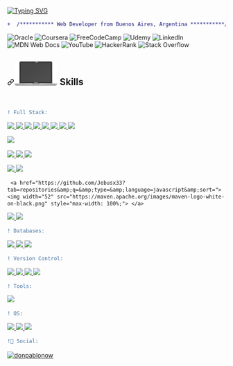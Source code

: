 
[![Typing SVG](https://readme-typing-svg.herokuapp.com?size=21&width=500&height=35&lines=Hello+world!!!+%F0%9F%92%BB+I'm+Jesus+Arias+(Jebus))](https://git.io/typing-svg)
<!--
```diff 
- text in red 
+ text in green 
! text in orange 
# text in gray
_ tesxt in blue
@@ text in purple (and bold)@@ 
```
-->

```diff   
+  /*********** Web Developer from Buenos Aires, Argentina ***********/  +

```
   

![Oracle](https://img.shields.io/badge/Oracle-F80000?style=for-the-badge&logo=oracle&logoColor=white)
![Coursera](https://img.shields.io/badge/Coursera-%230056D2.svg?style=for-the-badge&logo=Coursera&logoColor=white)
![FreeCodeCamp](https://img.shields.io/badge/Freecodecamp-%23123.svg?&style=for-the-badge&logo=freecodecamp&logoColor=green)
![Udemy](https://img.shields.io/badge/Udemy-A435F0?style=for-the-badge&logo=Udemy&logoColor=white)
![LinkedIn](https://img.shields.io/badge/linkedin-%230077B5.svg?style=for-the-badge&logo=linkedin&logoColor=white)
![MDN Web Docs](https://img.shields.io/badge/MDN_Web_Docs-black?style=for-the-badge&logo=mdnwebdocs&logoColor=white)
![YouTube](https://img.shields.io/badge/YouTube-%23FF0000.svg?style=for-the-badge&logo=YouTube&logoColor=white)
![HackerRank](https://img.shields.io/badge/-Hackerrank-2EC866?style=for-the-badge&logo=HackerRank&logoColor=white)
![Stack Overflow](https://img.shields.io/badge/-Stackoverflow-FE7A16?style=for-the-badge&logo=stack-overflow&logoColor=white)

<!--
https://github.com/Ileriayo/markdown-badges
[![](https://img.shields.io/badge/github-blue?style=for-the-badge)](https://github.com/hamzamohdzubair/redant) 
[![](https://img.shields.io/badge/book-blueviolet?style=for-the-badge)](https://hamzamohdzubair.github.io/redant/) 
[![](https://img.shields.io/badge/API-yellow?style=for-the-badge)](https://docs.rs/crate/redant/latest) 
[![](https://img.shields.io/badge/Crates.io-orange?style=for-the-badge)](https://crates.io/crates/redant) 
[![](https://img.shields.io/badge/Lib.rs-lightgrey?style=for-the-badge)](https://lib.rs/crates/redant)
-->

<!--
**Jebusx33/Jebusx33** is a ✨ _special_ ✨ repository because its `README.md` (this file) appears on your GitHub profile.

Here are some ideas to get you started:

- 🔭 I’m currently working on ...
- 🌱 I’m currently learning ...
- 👯 I’m looking to collaborate on ...
- 🤔 I’m looking for help with ...
- 💬 Ask me about ...
- 📫 How to reach me: ...
- 😄 Pronouns: ...
- ⚡ Fun fact: ...
-->

<!--Languages and Tools 🔨-->
<h2 dir="auto"><a id="user-content-skills--skills---mad-skills" class="anchor" aria-hidden="true" href="#skills--skills---mad-skills"><svg class="octicon octicon-link" viewBox="0 0 16 16" version="1.1" width="16" height="16" aria-hidden="true"><path fill-rule="evenodd" d="M7.775 3.275a.75.75 0 001.06 1.06l1.25-1.25a2 2 0 112.83 2.83l-2.5 2.5a2 2 0 01-2.83 0 .75.75 0 00-1.06 1.06 3.5 3.5 0 004.95 0l2.5-2.5a3.5 3.5 0 00-4.95-4.95l-1.25 1.25zm-4.69 9.64a2 2 0 010-2.83l2.5-2.5a2 2 0 012.83 0 .75.75 0 001.06-1.06 3.5 3.5 0 00-4.95 0l-2.5 2.5a3.5 3.5 0 004.95 4.95l1.25-1.25a.75.75 0 00-1.06-1.06l-1.25 1.25a2 2 0 01-2.83 0z"></path></svg></a><img width="100" src="https://raw.githubusercontent.com/Angelk90/angelk90/master/macbookPro.svg" style="max-width: 100%;"> Skills</h2>

<br>



```diff   
! Full Stack: 
```
<p dir="auto">
  <!--html5-->
  <a href="https://github.com/Jebusx33?tab=repositories&amp;q=&amp;type=&amp;language=html&amp;sort="> <img width="32" src="https://raw.githubusercontent.com/rahulbanerjee26/githubAboutMeGenerator/main/icons/html.svg" style="max-width: 100%;"> </a>
<!--css-->
<a href="https://github.com/Jebusx33?tab=repositories&amp;q=&amp;type=&amp;language=css&amp;sort="> <img width="32" src="https://raw.githubusercontent.com/rahulbanerjee26/githubAboutMeGenerator/main/icons/css.svg" style="max-width: 100%;"> </a>
<!--Bootstrap-->
<a href="https://github.com/Jebusx33?tab=repositories&amp;q=&amp;type=&amp;language=bootstrap&amp;sort="> <img width="32" src="https://raw.githubusercontent.com/rahulbanerjee26/githubAboutMeGenerator/main/icons/bootstrap.svg" style="max-width: 100%;"> </a>
 <!--Tailwind-->
<a href="https://github.com/Jebusx33?tab=repositories&amp;q=&amp;type=&amp;language=tailwind&amp;sort="> <img width="32" src="https://raw.githubusercontent.com/rahulbanerjee26/githubAboutMeGenerator/main/icons/tailwind.svg" style="max-width: 100%;"> </a>
<!--Sass-->
  <a href="https://github.com/Jebusx33?tab=repositories&amp;q=&amp;type=&amp;language=sass&amp;sort="> <img width="32" src="https://raw.githubusercontent.com/rahulbanerjee26/githubAboutMeGenerator/main/icons/sass.svg" style="max-width: 100%;"> </a>
<!---->
  <!---->
  <!---->
 <!--JS--> 
<a href="https://github.com/Jebusx33?tab=repositories&amp;q=&amp;type=&amp;language=javascript&amp;sort="> <img width="32" src="https://raw.githubusercontent.com/rahulbanerjee26/githubAboutMeGenerator/main/icons/javascript.svg" style="max-width: 100%;"> </a>
 <a href="https://github.com/Jebusx33?tab=repositories&amp;q=&amp;type=&amp;language=javascript&amp;sort="> <img width="32" src="https://cdn.worldvectorlogo.com/logos/json.svg" style="max-width: 100%;"> </a>
   <a href="https://github.com/Jebusx33?tab=repositories&amp;q=&amp;type=&amp;language=javascript&amp;sort="> <img width="32" src="https://cdn.worldvectorlogo.com/logos/jquery-4.svg" style="max-width: 100%;"> </a>

  <!--Vue--> 
<!--
  <a href="https://github.com/Jebusx33?tab=repositories&amp;q=&amp;type=&amp;language=vuejs&amp;sort="> <img width="32" src="https://raw.githubusercontent.com/rahulbanerjee26/githubAboutMeGenerator/main/icons/vuejs.svg" style="max-width: 100%;"> </a>
<a href="https://github.com/Jebusx33?tab=repositories&amp;q=&amp;type=&amp;language=vuepress&amp;sort="> <img width="32" src="https://raw.githubusercontent.com/rahulbanerjee26/githubAboutMeGenerator/main/icons/vuepress.svg" style="max-width: 100%;"> </a>
<a href="https://github.com/Jebusx33?tab=repositories&amp;q=&amp;type=&amp;language=vuetify&amp;sort="> <img width="32" src="https://raw.githubusercontent.com/rahulbanerjee26/githubAboutMeGenerator/main/icons/vuetify.svg" style="max-width: 100%;"> </a>
-->
  
 <a href="https://github.com/Jebusx33?tab=repositories&amp;q=&amp;type=&amp;language=typescript&amp;sort="> <img width="32" src="https://raw.githubusercontent.com/rahulbanerjee26/githubAboutMeGenerator/main/icons/typescript.svg" style="max-width: 100%;"> </a>

  <!--Node-->
 <a href="https://github.com/Jebusx33?tab=repositories&amp;q=&amp;type=&amp;language=nodejs&amp;sort="> <img width="32" src="https://raw.githubusercontent.com/rahulbanerjee26/githubAboutMeGenerator/main/icons/nodejs.svg" style="max-width: 100%;"> </a>
  <a href="https://github.com/Jebusx33?tab=repositories&amp;q=&amp;type=&amp;language=nodejs&amp;sort="> <img width="32" src="https://cdn.worldvectorlogo.com/logos/npm.svg" style="max-width: 100%;"> </a>
<a href="https://github.com/Jebusx33?tab=repositories&amp;q=&amp;type=&amp;language=express&amp;sort="> <img width="32" src="https://w7.pngwing.com/pngs/925/447/png-transparent-express-js-node-js-javascript-mongodb-node-js-text-trademark-logo.png" style="max-width: 100%;"> </a>
 
 <a href="https://github.com/Jebusx33?tab=repositories&amp;q=&amp;type=&amp;language=gulp&amp;sort="> <img width="32" src="https://raw.githubusercontent.com/rahulbanerjee26/githubAboutMeGenerator/main/icons/gulp.svg" style="max-width: 100%;"> </a>
 <a href="https://github.com/Jebusx33?tab=repositories&amp;q=&amp;type=&amp;language=gulp&amp;sort="> <img width="32" src="https://cdn.worldvectorlogo.com/logos/grunt-1.svg" style="max-width: 100%;"> </a>
 
 <!--Python-->
     <a href="https://github.com/Jebusx33?tab=repositories&amp;q=&amp;type=&amp;language=javascript&amp;sort="> <img width="52" src="https://maven.apache.org/images/maven-logo-white-on-black.png" style="max-width: 100%;"> </a>
   
   
<!--Java-->
  <a href="https://github.com/Jebusx33?tab=repositories&amp;q=&amp;type=&amp;language=javascript&amp;sort="> <img width="32" src="https://raw.githubusercontent.com/rahulbanerjee26/githubAboutMeGenerator/main/icons/java.svg" style="max-width: 100%;"> </a>
    <a href="https://github.com/Jebusx33?tab=repositories&amp;q=&amp;type=&amp;language=javascript&amp;sort="> <img width="52" src="https://maven.apache.org/images/maven-logo-white-on-black.png" style="max-width: 100%;"> </a>

  <!--
   <a href="https://github.com/Jebusx33?tab=repositories&amp;q=&amp;type=&amp;language=javascript&amp;sort="> <img width="32" src="https://camo.githubusercontent.com/72fe3f98e0a6af5e97d7597e691c35235cae4cd9de7551ff72468dd6e71cfcc6/68747470733a2f2f6d69726f2e6d656469756d2e636f6d2f6d61782f313230302f312a71526d556533654339726878385774714e41546c61672e706e67" style="max-width: 100%;"> </a>
<a href="https://github.com/Jebusx33?tab=repositories&amp;q=&amp;type=&amp;language=javascript&amp;sort="> <img width="32" src="https://cdn.worldvectorlogo.com/logos/hibernate.svg" style="max-width: 100%;"> </a>
 <a href="https://github.com/Jebusx33?tab=repositories&amp;q=&amp;type=&amp;language=spring&amp;sort="> <img width="32" src="https://raw.githubusercontent.com/rahulbanerjee26/githubAboutMeGenerator/main/icons/spring.svg" style="max-width: 100%;"> </a>
-->
  <!----> 
  <!---->

</p>

```diff   
! Databases: 
```
<!--
 <p dir="auto">
 <a href="https://github.com/Jebusx33?tab=repositories&amp;q=&amp;type=&amp;language=oracle&amp;sort="> <img width="32" src="https://raw.githubusercontent.com/rahulbanerjee26/githubAboutMeGenerator/main/icons/oracle.svg" style="max-width: 100%;"> </a> -->
<a href="https://github.com/Jebusx33?tab=repositories&amp;q=&amp;type=&amp;language=mysql&amp;sort="> <img width="32" src="https://raw.githubusercontent.com/rahulbanerjee26/githubAboutMeGenerator/main/icons/mysql.svg" style="max-width: 100%;"> </a>
 <a href="https://github.com/Jebusx33?tab=repositories&amp;q=&amp;type=&amp;language=mariadb&amp;sort="> <img width="32" src="https://raw.githubusercontent.com/rahulbanerjee26/githubAboutMeGenerator/main/icons/mariadb.svg" style="max-width: 100%;"> </a>
<a href="https://github.com/Jebusx33?tab=repositories&amp;q=&amp;type=&amp;language=mongodb&amp;sort="> <img width="32" src="https://raw.githubusercontent.com/rahulbanerjee26/githubAboutMeGenerator/main/icons/mongodb.svg" style="max-width: 100%;"> </a>
 <!--
<a href="https://github.com/Jebusx33?tab=repositories&amp;q=&amp;type=&amp;language=sqlite&amp;sort="> <img width="32" src="https://raw.githubusercontent.com/rahulbanerjee26/githubAboutMeGenerator/main/icons/sqlite.svg" style="max-width: 100%;"> </a>
-->

 </p>
 
 ```diff
! Version Control:
```
 
 <p dir="auto">
  <a href="https://github.com/Jebusx33?tab=repositories&amp;q=&amp;type=&amp;language=javascript&amp;sort="> <img width="32" src="https://raw.githubusercontent.com/rahulbanerjee26/githubAboutMeGenerator/main/icons/git.svg" style="max-width: 100%;"> </a>
    <a href="https://github.com/Jebusx33?tab=repositories&amp;q=&amp;type=&amp;language=javascript&amp;sort="> <img width="32" src="https://raw.githubusercontent.com/rahulbanerjee26/githubAboutMeGenerator/main/icons/github.svg" style="max-width: 100%;"> </a>
      <a href="https://github.com/Jebusx33?tab=repositories&amp;q=&amp;type=&amp;language=javascript&amp;sort="> <img width="32" src="https://upload.vectorlogo.zone/logos/bitbucket/images/11915f2e-3287-46b6-a81d-0daad8160e11.svg" style="max-width: 100%;"> </a>
   <a href="https://github.com/Jebusx33?tab=repositories&amp;q=&amp;type=&amp;language=javascript&amp;sort="> <img width="32" src="https://cdn.worldvectorlogo.com/logos/gitlab.svg" style="max-width: 100%;"> </a>
    
  </p>

```diff   
! Tools: 
```
  <!---->
   <p dir="auto">
 <a href="https://github.com/Jebusx33?tab=repositories&amp;q=&amp;type=&amp;language=typescript&amp;sort="> <img width="32" src="https://raw.githubusercontent.com/rahulbanerjee26/githubAboutMeGenerator/main/icons/postman.svg" style="max-width: 100%;"> </a>
<!--  
<a href="https://github.com/Jebusx33?tab=repositories&amp;q=&amp;type=&amp;language=jenkins&amp;sort="> <img width="32" src="https://raw.githubusercontent.com/rahulbanerjee26/githubAboutMeGenerator/main/icons/jenkins.svg" style="max-width: 100%;"> </a>
--> 
</p>
 
```diff
! OS: 
```

  <p dir="auto">
   <a href="https://github.com/Jebusx33?tab=repositories&amp;q=&amp;type=&amp;language=javascript&amp;sort="> <img width="32" src="https://raw.githubusercontent.com/rahulbanerjee26/githubAboutMeGenerator/main/icons/linux.svg" style="max-width: 100%;"> </a>
    <a href="https://github.com/Jebusx33?tab=repositories&amp;q=&amp;type=&amp;language=javascript&amp;sort="> <img width="32" src="https://images-wixmp-ed30a86b8c4ca887773594c2.wixmp.com/f/55c3a9e9-8dd3-4d30-90b0-73d556107bec/denw3j5-fa53dc84-9eaf-43d8-8b2e-e772f380aaa7.png?token=eyJ0eXAiOiJKV1QiLCJhbGciOiJIUzI1NiJ9.eyJzdWIiOiJ1cm46YXBwOjdlMGQxODg5ODIyNjQzNzNhNWYwZDQxNWVhMGQyNmUwIiwiaXNzIjoidXJuOmFwcDo3ZTBkMTg4OTgyMjY0MzczYTVmMGQ0MTVlYTBkMjZlMCIsIm9iaiI6W1t7InBhdGgiOiJcL2ZcLzU1YzNhOWU5LThkZDMtNGQzMC05MGIwLTczZDU1NjEwN2JlY1wvZGVudzNqNS1mYTUzZGM4NC05ZWFmLTQzZDgtOGIyZS1lNzcyZjM4MGFhYTcucG5nIn1dXSwiYXVkIjpbInVybjpzZXJ2aWNlOmZpbGUuZG93bmxvYWQiXX0.3nFmJuG2MNy-uqOaXxcs1hDxO81JhDTQNc_iQCLifuM" style="max-width: 100%;"> </a>
   <a href="https://github.com/donPabloNow?tab=repositories&amp;q=&amp;type=&amp;language=swift&amp;sort="> <img width="32" src="https://upload.wikimedia.org/wikipedia/commons/thumb/1/1b/Apple_logo_grey.svg/505px-Apple_logo_grey.svg.png?20201228132548" style="max-width: 100%;"> </a>

 
  </p>

```diff
!💬 Social:
```
<p dir="auto">
<a href="https://www.linkedin.com/in/jesusgabrielarias" rel="nofollow"><img align="center" src="https://raw.githubusercontent.com/rahuldkjain/github-profile-readme-generator/master/src/images/icons/Social/linked-in-alt.svg" title="donpablonow" alt="donpablonow" height="30" width="40" style="max-width: 100%;"></a>
</p> 
<!--
<a target="_blank" rel="noopener noreferrer" href="https://camo.githubusercontent.com/eae925ecb92dd5eba20686273edaa2433c1c9b4adedf53af833a26d083893f68/68747470733a2f2f75732d63656e7472616c312d70726f67726573732d6d61726b646f776e2e636c6f756466756e6374696f6e732e6e65742f70726f67726573732f313030"><img src="https://camo.githubusercontent.com/eae925ecb92dd5eba20686273edaa2433c1c9b4adedf53af833a26d083893f68/68747470733a2f2f75732d63656e7472616c312d70726f67726573732d6d61726b646f776e2e636c6f756466756e6374696f6e732e6e65742f70726f67726573732f313030" alt="" data-canonical-src="https://us-central1-progress-markdown.cloudfunctions.net/progress/100" style="max-width: 100%;"></a>
-->
